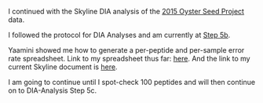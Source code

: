 I continued with the Skyline DIA analysis of the [2015 Oyster Seed Project](https://github.com/RobertsLab/project-pacific.oyster-larvae/wiki/2015-Oyster-Seed-experiment-23C-vs.-29C) data.

I followed the protocol for DIA Analyses and am currently at [Step 5b](https://github.com/RobertsLab/resources/blob/master/protocols/DIA-data-Analyses.md#step-5b-spot-check-peptides). 

Yaamini showed me how to generate a per-peptide and per-sample error rate spreadsheet. Link to my spreadsheet thus far: [here](http://owl.fish.washington.edu/scaphapoda/grace/2018-01-10_errorchecking.xlsx). And the link to my current Skyline document is [here](http://owl.fish.washington.edu/scaphapoda/grace/2015Cg.sky).

I am going to continue until I spot-check 100 peptides and will then continue on to DIA-Analysis Step 5c. 
